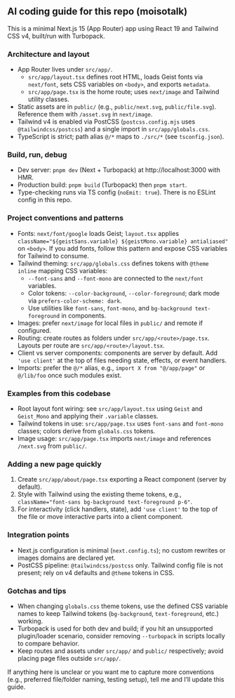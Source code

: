 ## AI coding guide for this repo (moisotalk)

This is a minimal Next.js 15 (App Router) app using React 19 and Tailwind CSS v4, built/run with Turbopack.

### Architecture and layout
- App Router lives under `src/app/`.
  - `src/app/layout.tsx` defines root HTML, loads Geist fonts via `next/font`, sets CSS variables on `<body>`, and exports `metadata`.
  - `src/app/page.tsx` is the home route; uses `next/image` and Tailwind utility classes.
- Static assets are in `public/` (e.g., `public/next.svg`, `public/file.svg`). Reference them with `/asset.svg` in `next/image`.
- Tailwind v4 is enabled via PostCSS (`postcss.config.mjs` uses `@tailwindcss/postcss`) and a single import in `src/app/globals.css`.
- TypeScript is strict; path alias `@/*` maps to `./src/*` (see `tsconfig.json`).

### Build, run, debug
- Dev server: `pnpm dev` (Next + Turbopack) at http://localhost:3000 with HMR.
- Production build: `pnpm build` (Turbopack) then `pnpm start`.
- Type-checking runs via TS config (`noEmit: true`). There is no ESLint config in this repo.

### Project conventions and patterns
- Fonts: `next/font/google` loads Geist; `layout.tsx` applies `className="${geistSans.variable} ${geistMono.variable} antialiased"` on `<body>`. If you add fonts, follow this pattern and expose CSS variables for Tailwind to consume.
- Tailwind theming: `src/app/globals.css` defines tokens with `@theme inline` mapping CSS variables:
  - `--font-sans` and `--font-mono` are connected to the `next/font` variables.
  - Color tokens: `--color-background`, `--color-foreground`; dark mode via `prefers-color-scheme: dark`.
  - Use utilities like `font-sans`, `font-mono`, and `bg-background text-foreground` in components.
- Images: prefer `next/image` for local files in `public/` and remote if configured.
- Routing: create routes as folders under `src/app/<route>/page.tsx`. Layouts per route are `src/app/<route>/layout.tsx`.
- Client vs server components: components are server by default. Add `'use client'` at the top of files needing state, effects, or event handlers.
- Imports: prefer the `@/*` alias, e.g., `import X from "@/app/page"` or `@/lib/foo` once such modules exist.

### Examples from this codebase
- Root layout font wiring: see `src/app/layout.tsx` using `Geist` and `Geist_Mono` and applying their `.variable` classes.
- Tailwind tokens in use: `src/app/page.tsx` uses `font-sans` and `font-mono` classes; colors derive from `globals.css` tokens.
- Image usage: `src/app/page.tsx` imports `next/image` and references `/next.svg` from `public/`.

### Adding a new page quickly
1) Create `src/app/about/page.tsx` exporting a React component (server by default).
2) Style with Tailwind using the existing theme tokens, e.g., `className="font-sans bg-background text-foreground p-6"`.
3) For interactivity (click handlers, state), add `'use client'` to the top of the file or move interactive parts into a client component.

### Integration points
- Next.js configuration is minimal (`next.config.ts`); no custom rewrites or images domains are declared yet.
- PostCSS pipeline: `@tailwindcss/postcss` only. Tailwind config file is not present; rely on v4 defaults and `@theme` tokens in CSS.

### Gotchas and tips
- When changing `globals.css` theme tokens, use the defined CSS variable names to keep Tailwind tokens (`bg-background`, `text-foreground`, etc.) working.
- Turbopack is used for both dev and build; if you hit an unsupported plugin/loader scenario, consider removing `--turbopack` in scripts locally to compare behavior.
- Keep routes and assets under `src/app/` and `public/` respectively; avoid placing page files outside `src/app/`.

If anything here is unclear or you want me to capture more conventions (e.g., preferred file/folder naming, testing setup), tell me and I’ll update this guide.
